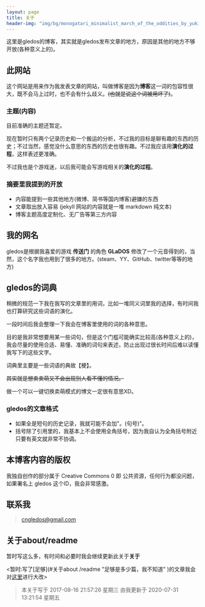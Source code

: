 ```yaml
---
layout: page
title: 关于
header-img: "img/bg/monogatari_minimalist_march_of_the_oddities_by_yuki_neh_dbdqppd.pixel-art.svg"
---
```

这里是gledos的博客，其实就是gledos发布文章的地方，原因是其他的地方不够开放(各种意义上的)。

此网站
------

这个网站是用来作为我发表文章的网站，叫做博客是因为**博客**这一词的包容性很大，既不会马上过时，也不会有什么歧义。~~(也就是说这个词被用坏了)~~。

<!-- ### 主题(博客框架)

这个由 jekyll 驱动的博客使用的主题是轻量极简的 [jekyll-minimal-theme-zh-cmn-hans](https://github.com/gledos/jekyll-minimal-theme-zh-cmn-hans)。
但是被我修改了许多部分。 -->

### 主题(内容)

目前准确的主题还暂定。

现在暂时只有两个记录历史和一个搬运的分析，不过我的目标是聊有趣的东西的历史；不过当然，感觉没什么意思的东西的历史也很有趣。不过我应该用**演化的过程**，这样表述更准确。

不过我也是个游戏迷，以后我可能会写游戏相关的**演化的过程**。

### 摘要里我提到的开放

+ 内容能提到一些其他地方(微博、简书等国内博客)避嫌的东西
+ 文章取出放入容易 (jekyll 网站的内容就是一堆 markdown 纯文本)
+ 博客主题高度定制化、无广告等第三方内容

我的网名
--------

gledos是根据我喜爱的游戏 **传送门** 的角色 **GLaDOS** 修改了一个元音得到的，当然，这个名字我也用到了很多的地方。(steam、YY、GitHub、twitter等等的地方)

<!--

我的中文网名叫: 旭日方东升，用的少，只在 YY 和只能用中文名称的游戏中使用，其实比起 YY 我更想用 [Teamspeak3](http://www.ts1.cn/news/158.html)
，但是不管推荐多少次朋友们，他们都不用......

-->

<!--

我使用的工具
------------

+ 硬件设备(正在使用的)
+ [Haier Chromebook 11 G2](https://www.amazon.com/Haier-Chromebook-11-G2-Laptop/dp/B0177F25JE/ref=cm_cr_arp_d_bdcrb_top?ie=UTF8)
+ chromeOS 系统对我来说还是[够用](#我使用的工具 "不过关键是便宜，在闲鱼上270收的")的，勉强能找到exe软件的代替品。(曾经我是win10用户直到有一天......)。
+ [BlackBerry Q10](https://en.wikipedia.org/wiki/BlackBerry_Q10) (具体型号是 SQN100-3，可以用联通4G)
+ 收邮件和当作无线路由器。
+ 软件
+ chrome 及其各种 "Web App"
+ _这个我会慢慢的把我使用的优秀的 "Web App" 整理成一篇文章~~(又挖一个坑)~~_。

-->

gledos的词典
------------

稍微的规范一下我在我写的文章里的用词，比如一堆同义词里我的选择，有时间我也打算研究这些词语的演化。

一段时间后我会整理一下我会在博客里使用的词的各种意思。

目的是我非常想要用某一些词句，但是这个门槛可能确实比较高(各种意义上的)，我会尽量的使用合适、易懂、准确的词句来表述，防止出现过很长时间后难以读懂我写下的这些文字。

词典里主要是一些词语的典故【梗】。

~~其实就是想卖卖萌又不会出现别人看不懂的情况。~~

做一个可以一键切换卖萌模式的博文一定很有意思XD。

### gledos的文章格式

+ 如果全是短句的历史记录，我就可能不会加"。(句号)"。
+ 括号除了引用里的，我基本上不会使用全角括号，因为我自认为全角括号附近只要有英文就非常不协调。

本博客内容的版权
----------------

我独自创作的部分属于 Creative Commons 0 即 公共资源，任何行为都没问题，如果署名上 gledos 这个ID，我会非常感激。

联系我
------

> [cngledos@gmail.com](mailto:cngledos@gmail.com)

关于about/readme
----------------

暂时写这么多，有时间和必要时我会继续更新此关于**关于**

<暂时:写了[足够](#关于about /readme "足够是多少篇，我不知道" )的文章我会对[这里](#关于about/readme "这里就是这里你看这篇readme的地方" )进行大改>

> 本关于写于 2017-08-16 21:57:26 星期三
> 由我更新于 2020-07-31 13:21:54 星期五
